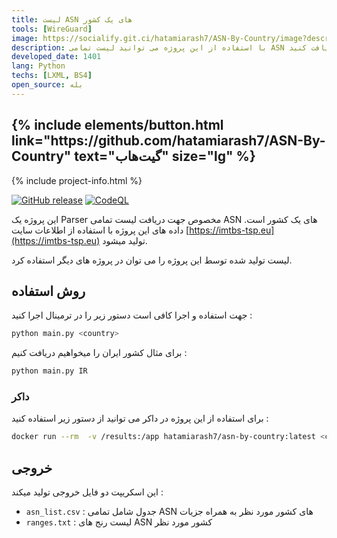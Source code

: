 ```yaml
---
title: لیست ASN های یک کشور
tools: [WireGuard]
image: https://socialify.git.ci/hatamiarash7/ASN-By-Country/image?description=1&font=KoHo&language=1&owner=1&pattern=Circuit%20Board&theme=Dark
description: با استفاده از این پروژه می توانید لیست تمامی ASN های یک کشور را دریافت کنید.
developed_date: 1401
lang: Python
techs: [LXML, BS4]
open_source: بله
---
```


<h2 class="center">
{% include elements/button.html link="https://github.com/hatamiarash7/ASN-By-Country" text="گیت‌هاب" size="lg" %}
</h2>

{% include project-info.html %}

[![GitHub release](https://img.shields.io/github/release/hatamiarash7/ASN-By-Country.svg)](https://GitHub.com/hatamiarash7/ASN-By-Country/releases/) [![CodeQL](https://github.com/hatamiarash7/ASN-By-Country/actions/workflows/codeql-analysis.yml/badge.svg)](https://github.com/hatamiarash7/ASN-By-Country/actions/workflows/codeql-analysis.yml)

این پروژه یک Parser مخصوص جهت دریافت لیست تمامی ASN های یک کشور است. داده های این پروژه با استفاده از اطلاعات سایت [https://imtbs-tsp.eu](https://imtbs-tsp.eu) تولید میشود.

لیست تولید شده توسط این پروژه را می توان در پروژه های دیگر استفاده کرد.

## روش استفاده

جهت استفاده و اجرا کافی است دستور زیر را در ترمینال اجرا کنید :

```bash
python main.py <country>
```

برای مثال کشور ایران را میخواهیم دریافت کنیم :

```bash
python main.py IR
```

### داکر

برای استفاده از این پروژه در داکر می توانید از دستور زیر استفاده کنید :

```bash
docker run --rm  -v /results:/app hatamiarash7/asn-by-country:latest <country>
```

## خروجی

این اسکریپت دو فایل خروجی تولید میکند :

- `asn_list.csv` : جدول شامل تمامی ASN های کشور مورد نظر به همراه جزیات
- `ranges.txt` : لیست رنج های ASN کشور مورد نظر
